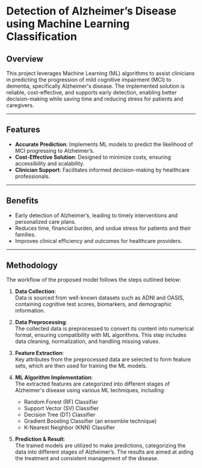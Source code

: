 # Detection of Alzheimer’s Disease using Machine Learning Classification

## Overview

This project leverages Machine Learning (ML) algorithms to assist clinicians in predicting the progression of mild cognitive impairment (MCI) to dementia, specifically Alzheimer's disease. The implemented solution is reliable, cost-effective, and supports early detection, enabling better decision-making while saving time and reducing stress for patients and caregivers.

---

## Features
- **Accurate Prediction**: Implements ML models to predict the likelihood of MCI progressing to Alzheimer’s.  
- **Cost-Effective Solution**: Designed to minimize costs, ensuring accessibility and scalability.  
- **Clinician Support**: Facilitates informed decision-making by healthcare professionals.  

---

## Benefits
- Early detection of Alzheimer’s, leading to timely interventions and personalized care plans.  
- Reduces time, financial burden, and undue stress for patients and their families.  
- Improves clinical efficiency and outcomes for healthcare providers.  

--- 

## Methodology

The workflow of the proposed model follows the steps outlined below:

1. **Data Collection**:  
   Data is sourced from well-known datasets such as ADNI and OASIS, containing cognitive test scores, biomarkers, and demographic information.

2. **Data Preprocessing**:  
   The collected data is preprocessed to convert its content into numerical format, ensuring compatibility with ML algorithms. This step includes data cleaning, normalization, and handling missing values.

3. **Feature Extraction**:  
   Key attributes from the preprocessed data are selected to form feature sets, which are then used for training the ML models.

4. **ML Algorithm Implementation**:  
   The extracted features are categorized into different stages of Alzheimer's disease using various ML techniques, including:  
   - Random Forest (RF) Classifier  
   - Support Vector (SV) Classifier  
   - Decision Tree (DT) Classifier  
   - Gradient Boosting Classifier (an ensemble technique)  
   - K-Nearest Neighbor (KNN) Classifier  

5. **Prediction & Result**:  
   The trained models are utilized to make predictions, categorizing the data into different stages of Alzheimer’s. The results are aimed at aiding the treatment and consistent management of the disease.  


